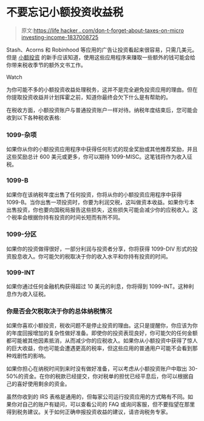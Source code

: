 # 不要忘记小额投资收益税

> 原文:[https://life hacker . com/don-t-forget-about-taxes-on-micro investing-income-1837008725](https://lifehacker.com/dont-forget-about-taxes-on-microinvesting-earnings-1837008725)

Stash、Acorns 和 Robinhood 等应用的广告让投资看起来很容易，只需几美元。但是 [小额投资](https://lifehacker.com/does-microinvesting-add-up-1821911322) 的新手应该知道，使用这些应用程序来赚取一些额外的钱可能会给你带来税收季节的额外文书工作。

Watch

为你可能不多的小额投资收益处理税务，这并不是完全避免投资应用的理由。但在你提取投资收益并计划挥霍之前，知道你最终会欠下什么是有帮助的。

在税收方面，小额投资账户与普通投资账户一样对待。纳税年度结束后，您可能会收到以下各种税收表格:

### 1099-杂项

如果你从你的小额投资应用程序中获得任何形式的现金奖励或其他推荐奖励，并且这些奖励总计 600 美元或更多，你可以期待 1099-MISC。这笔钱将作为收入征税。

### 1099-B

如果你在该纳税年度出售了任何投资，你将从你的小额投资应用程序中获得 1099-B。当你出售一项投资时，你要为利润交税，这叫做资本收益。如果你亏本出售投资，你也要向国税局报告这些损失，这些损失可能会减少你的应税收入。这个税率会根据你持有投资的时间长短而有所不同。

### 1099-分区

如果你的投资做得很好，一部分利润与投资者分享，你将获得 1099-DIV 形式的投资股息收入。你可能欠的税取决于你的收入水平和你持有投资的时间。

### 1099-INT

如果你通过任何金融机构获得超过 10 美元的利息，你将得到 1099-INT。这种利息作为收入征税。

### 你是否会欠税取决于你的总体纳税情况

如果你喜欢小额投资，税收问题不是停止投资的理由。这只是提醒你，你应该为你的年度回报增加的复杂性做好准备。即使你的投资表现良好，你可能欠的任何金额都可能被其他因素抵消，从而减少你的应税收入。如果你从小额投资中获得了惊人的巨大收益，你也可能会遭遇更高的税率，但这些应用的普通用户可能不会看到那种戏剧性的影响。

如果你担心在纳税时间到来时没有做好准备，可以考虑从小额投资账户中取出 30-50%的资金。在你的税款已经提交，你对税单的担忧已经平息后，你可以根据自己的喜好使用剩余的资金。

虽然你收到的 IRS 表格是通用的，但每家公司运行投资应用的方式略有不同。如果你对自己的账户有疑问，可以查看公司的 FAQ 或询问客服，但不要指望在那里得到税务建议。关于如何正确申报投资收益的建议，请咨询税务专家。